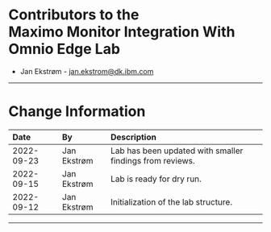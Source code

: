 
# Contributors to the</br>Maximo Monitor Integration With Omnio Edge Lab

- Jan Ekstrøm - <jan.ekstrom@dk.ibm.com>

---

# Change Information

|Date     |By             | Description                                           |
|:--------|:--------------|:------------------------------------------------------|
|2022-09-23|Jan Ekstrøm|Lab has been updated with smaller findings from reviews. |
|2022-09-15|Jan Ekstrøm|Lab is ready for dry run. |
|2022-09-12|Jan Ekstrøm|Initialization of the lab structure. |

---
